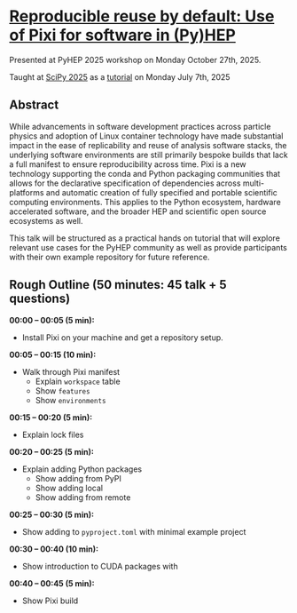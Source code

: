 # [Reproducible reuse by default: Use of Pixi for software in (Py)HEP](https://indico.cern.ch/event/1566263/contributions/6733144/)

Presented at PyHEP 2025 workshop on Monday October 27th, 2025.

Taught at [SciPy 2025](https://www.scipy2025.scipy.org/) as a [tutorial](https://cfp.scipy.org/scipy2025/talk/GDN8PN/) on Monday July 7th, 2025

## Abstract

While advancements in software development practices across particle physics and adoption of Linux container technology have made substantial impact in the ease of replicability and reuse of analysis software stacks, the underlying software environments are still primarily bespoke builds that lack a full manifest to ensure reproducibility across time.
Pixi is a new technology supporting the conda and Python packaging communities that allows for the declarative specification of dependencies across multi-platforms and automatic creation of fully specified and portable scientific computing environments.
This applies to the Python ecosystem, hardware accelerated software, and the broader HEP and scientific open source ecosystems as well.

This talk will be structured as a practical hands on tutorial that will explore relevant use cases for the PyHEP community as well as provide participants with their own example repository for future reference.

## Rough Outline (50 minutes: 45 talk + 5 questions)

**00:00 &ndash; 00:05 (5 min):**
* Install Pixi on your machine and get a repository setup.

**00:05 &ndash; 00:15 (10 min):**
* Walk through Pixi manifest
   - Explain `workspace` table
   - Show `features`
   - Show `environments`

**00:15 &ndash; 00:20 (5 min):**
* Explain lock files

**00:20 &ndash; 00:25 (5 min):**
* Explain adding Python packages
   - Show adding from PyPI
   - Show adding local
   - Show adding from remote

**00:25 &ndash; 00:30 (5 min):**
* Show adding to `pyproject.toml` with minimal example project

**00:30 &ndash; 00:40 (10 min):**
* Show introduction to CUDA packages with

**00:40 &ndash; 00:45 (5 min):**
* Show Pixi build
